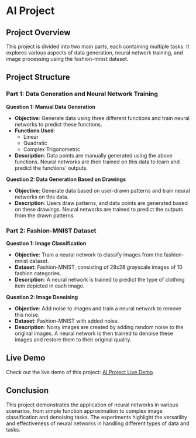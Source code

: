 # AI Project

## Project Overview

This project is divided into two main parts, each containing multiple tasks. It explores various aspects of data generation, neural network training, and image processing using the fashion-mnist dataset.

## Project Structure

### Part 1: Data Generation and Neural Network Training

**Question 1: Manual Data Generation**
- **Objective**: Generate data using three different functions and train neural networks to predict these functions.
- **Functions Used**: 
  - Linear
  - Quadratic
  - Complex Trigonometric
- **Description**: Data points are manually generated using the above functions. Neural networks are then trained on this data to learn and predict the functions' outputs.

**Question 2: Data Generation Based on Drawings**
- **Objective**: Generate data based on user-drawn patterns and train neural networks on this data.
- **Description**: Users draw patterns, and data points are generated based on these drawings. Neural networks are trained to predict the outputs from the drawn patterns.

### Part 2: Fashion-MNIST Dataset

**Question 1: Image Classification**
- **Objective**: Train a neural network to classify images from the fashion-mnist dataset.
- **Dataset**: Fashion-MNIST, consisting of 28x28 grayscale images of 10 fashion categories.
- **Description**: A neural network is trained to predict the type of clothing item depicted in each image.

**Question 2: Image Denoising**
- **Objective**: Add noise to images and train a neural network to remove this noise.
- **Dataset**: Fashion-MNIST with added noise.
- **Description**: Noisy images are created by adding random noise to the original images. A neural network is then trained to denoise these images and restore them to their original quality.

## Live Demo

Check out the live demo of this project: [AI Project Live Demo](https://kiana8181.github.io/AI-Project-Neural-Network-/)

## Conclusion

This project demonstrates the application of neural networks in various scenarios, from simple function approximation to complex image classification and denoising tasks. The experiments highlight the versatility and effectiveness of neural networks in handling different types of data and tasks.
